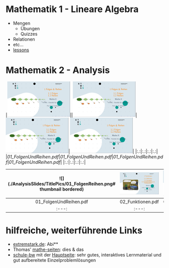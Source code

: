 # Mathematik 1 - Lineare Algebra

* Mengen
  * Übungen
  * Quizzes
* Relationen
* etc... 
* [lessons](https://video.htwg-konstanz.de/Panopto/Pages/Viewer.aspx?id=0dbd7714-35ce-4c28-9c86-ac0d0154a590)

# Mathematik 2 - Analysis

|<a href="./AnalysisSlides/01_FolgenUndReihen.pdf" target="top"><img width="200" src="./AnalysisSlides/TitlePics/01_FolgenReihen.png" alt></a>||<a href="./AnalysisSlides/01_FolgenUndReihen.pdf" target="top"><img width="200" src="./AnalysisSlides/TitlePics/01_FolgenReihen.png" alt></a>|<a href="./AnalysisSlides/01_FolgenUndReihen.pdf" target="top"><img width="200" src="./AnalysisSlides/TitlePics/01_FolgenReihen.png" alt></a>|<a href="./AnalysisSlides/01_FolgenUndReihen.pdf" target="top"><img width="200" src="./AnalysisSlides/TitlePics/01_FolgenReihen.png" alt></a>|
|:.:|:.:|:.:|:.:|
|<em>01_FolgenUndReihen.pdf</em>|<em>01_FolgenUndReihen.pdf</em>|<em>01_FolgenUndReihen.pdf</em>|<em>01_FolgenUndReihen.pdf</em>|
|:.:|:.:|:.:|:.:|


| ![](./AnalysisSlides/TitlePics/01_FolgenReihen.png# thumbnail bordered) | ![](./AnalysisSlides/TitlePics/02_Funktionen.png?cropResize=30,10) |  ![](./AnalysisSlides/TitlePics/03_Differentiation.png?cropResize=30,10) |
|:---:|:---:|:---:|
|      01_FolgenUndReihen.pdf    |  02_Funktionen.pdf   |  03_Differentiation.pdf |
|:---:|:---:|:---:|


# hilfreiche, weiterführende Links

* [extremstark.de](http://www.extremstark.de/): Abi**
* Thomas' [mathe-seiten](http://www.mathe-seiten.de/): dies & das
* [schule-bw](https://www.schule-bw.de/faecher-und-schularten/mathematisch-naturwissenschaftliche-faecher/mathematik/interaktiv_digital/lernvideos/uebergang-schule-hochschule) mit der [Hauptseite](https://www.schule-bw.de/): sehr gutes,  interaktives Lernmaterial und gut aufbereitete Einzelproblemlösungen
